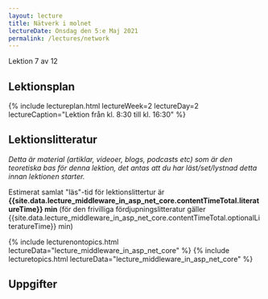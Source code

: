 ```yaml
---
layout: lecture
title: Nätverk i molnet
lectureDate: Onsdag den 5:e Maj 2021
permalink: /lectures/network
---
```


Lektion 7 av 12

## Lektionsplan

{% include lectureplan.html lectureWeek=2 lectureDay=2 lectureCaption="Lektion från kl. 8:30 till kl. 16:30" %}

## Lektionslitteratur
*Detta är material (artiklar, videoer, blogs, podcasts etc) som är den teoretiska bas för denna lektion, det antas att du har läst/set/lystnad detta innan lektionen starter.*

Estimerat samlat "läs"-tid för lektionslittertur är **{{site.data.lecture_middleware_in_asp_net_core.contentTimeTotal.literatureTime}} min** (för den frivilliga fördjupningslitteratur gäller {{site.data.lecture_middleware_in_asp_net_core.contentTimeTotal.optionalLiteratureTime}} min)

{% include lecturenontopics.html lectureData="lecture_middleware_in_asp_net_core" %}
{% include lecturetopics.html lectureData="lecture_middleware_in_asp_net_core" %}

## Uppgifter

